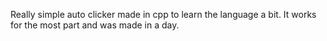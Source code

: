 Really simple auto clicker made in cpp to learn the language a bit. It works for the most part and was made in a day.
